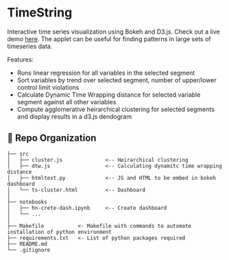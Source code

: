 # TimeString

Interactive time series visualization using Bokeh and D3.js. Check out a live demo [here](https://hnagib.com/ts-cluster). The applet can be useful for finding patterns in large sets of timeseries data. 

Features: 
- Runs linear regression for all variables in the selected segment
- Sort variables by trend over selected segment, number of upper/lower control limit violations
- Calculate Dynamic Time Wrapping distance for selected variable segment against all other variables
- Compute agglomerative heirarchical clustering for selected segments and display results in a d3.js dendogram

:open_file_folder: Repo Organization
--------------------------------

    ├── src                
    │   ├── cluster.js              <-- Heirarchical clustering  
    │   ├── dtw.js                  <-- Calculating dynamitc time wrapping distance
    │   ├── htmltext.py             <-- JS and HTML to be embed in bokeh dashboard
    │   └── ts-cluster.html         <-- Dashboard 
    │
    ├── notebooks          
    │   ├── hn-crete-dash.ipynb     <-- Create dashboard        
    │   └── ...            
    │
    ├── Makefile           <- Makefile with commands to automate installation of python environment
    ├── requirements.txt   <- List of python packages required     
    ├── README.md
    └── .gitignore         
